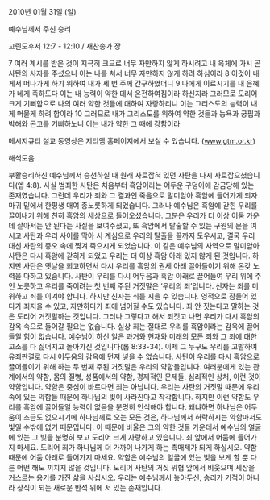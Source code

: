 2010년 01월 31일 (일)

예수님께서 주신 승리



고린도후서 12:7 - 12:10 / 새찬송가  장


7 여러 계시를 받은 것이 지극히 크므로 너무 자만하지 않게 하시려고 내 육체에 가시 곧 사탄의 사자를 주셨으니 이는 나를 쳐서 너무 자만하지 않게 하려 하심이라 8 이것이 내게서 떠나가게 하기 위하여 내가 세 번 주께 간구하였더니 9 나에게 이르시기를 내 은혜가 네게 족하도다 이는 내 능력이 약한 데서 온전하여짐이라 하신지라 그러므로 도리어 크게 기뻐함으로 나의 여러 약한 것들에 대하여 자랑하리니 이는 그리스도의 능력이 내게 머물게 하려 함이라 10 그러므로 내가 그리스도를 위하여 약한 것들과 능욕과 궁핍과 박해와 곤고를 기뻐하노니 이는 내가 약한 그 때에 강함이라  

메시지큐티 설교 동영상은 지티엠 홈페이지에서 보실 수 있습니다. (www.gtm.or.kr)

해석도움





부활승리하신 예수님께서 승천하실 때 원래 사로잡혀 있던 사탄을 다시 사로잡으셨습니다(엡 4:8). 사실 범죄한 사탄은 처음부터 흑암이라는 어두운 구덩이에 감금당해 있는 존재였습니다. 그런데 우리가 죄와 그 결과인 죽음으로 말미암아 흑암에 들어가게 되자 마귀 밑에서 한평생 매여 종노릇하게 되었습니다. 그러나 예수님은 흑암에 갇힌 우리를 끌어내기 위해 친히 흑암의 세상으로 들어오셨습니다. 그분은 우리가 더 이상 어둠 가운데 살아서는 안 된다는 사실을 보여주셨고, 또 흑암에서 탈출할 수 있는 구원의 문을 여시고 사탄과 우리 사이를 막아 서 계심으로 우리의 탈출을 끝까지 도우시고, 결국 우리 대신 사탄의 증오 속에 찢겨 죽으시게 되었습니다. 이 같은 예수님의 사역으로 말미암아 사탄은 다시 흑암에 갇히게 되었고 우리는 더 이상 흑암 아래 있지 않게 된 것입니다. 하지만 사탄은 옛날을 회고하면서 다시 우리를 흑암의 권세 아래 끌어들이기 위해 온갖 노력을 다하고 있습니다.
사탄이 우리를 다시 어두움과 흑암 아래로 끌어들여 우리 위에 주인 노릇하고 우리를 죽이려는 첫 번째 주된 거짓말은 ‘우리의 죄’입니다. 신자는 죄를 미워하고 죄를 이겨야 합니다. 하지만 신자는 죄를 지을 수 있습니다. 영적으로 잠들어 있다가 죄지을 수 있고, 자만하다가 죄에 넘어질 수도 있습니다. 죄 안 짓는다고 말하는 것은 도리어 거짓말하는 것입니다. 그러나 그렇다고 해서 죄짓고 나면 우리가 다시 흑암의 감옥 속으로 들어갈 필요는 없습니다. 실상 죄는 절대로 우리를 흑암이라는 감옥에 끌어들일 힘이 없습니다. 예수님이 하신 일은 과거와 현재와 미래의 모든 죄와 그 죄에 대한 고소를 다 짊어지고 돌아가신 것입니다(롬 8:33-34). 이제 그 누구도 우리를 고발하여 유죄판결로 다시 어두움의 감옥에 던져 넣을 수 없습니다. 
사탄이 우리를 다시 흑암으로 끌어들이기 위해 하는 두 번째 주된 거짓말은 우리의 약함들입니다. 
여러분에게 있는 관계에서의 약함, 몸의 질병, 성품에서의 약함, 경제적인 문제들, 심리적인 상처, 이런 것이 약함입니다. 약함은 중심이 바르다면 죄는 아닙니다. 우리는 사탄의 거짓말 때문에 우리 속에 있는 약함들 때문에 하나님의 빛이 사라진다고 착각합니다. 하지만 이런 약함도 우리를 흑암에 끌어들일 능력이 없음을 분명히 인식해야 합니다. 왜냐하면 하나님은 어두움이 조금도 없으시기에 하나님께로 오는 모든 것은, 하나님께서 허락하시는 약함마저도 빛일 수밖에 없기 때문입니다. 이 때문에 바울은 그의 약한 것들 가운데서 예수님의 얼굴에 있는 그 빛을 분명히 보고 도리어 크게 자랑하고 있습니다. 
죄 앞에서 어둠에 들어가지 마세요. 도리어 죄가 하나님께 더 가까이 나가게 하는 촉매제가 되게 하십시오. 약함 때문에 어둠 아래로 들어가지 마세요. 약함은 예수님의 얼굴에 있는 빛을 보게 할 뿐 다른 어떤 해도 끼치지 않을 것입니다. 도리어 사탄의 거짓 위협 앞에서 비웃으며 세상을 거스르는 용기를 가진 삶을 사십시오. 우리는 예수님께서 놓아두신, 승리가 기적이 아니라 상식이 되는 새로운 반석 위에 서 있는 존재입니다.